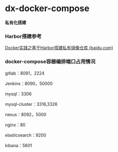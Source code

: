 # dx-docker-compose

**私有化搭建**

### Harbor搭建参考

[Docker实践之基于Harbor搭建私有镜像仓库 (baidu.com)](https://baijiahao.baidu.com/s?id=1722166923830932108)



### docker-compose容器编排端口占用情况

gitlab：8091，2224

Jenkins：8090，50000

mysql：3306

mysql-cluster：3316,3326

nexus：8092，5000

nginx：80

elasticsearch：9200

kibana：5601



